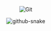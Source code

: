 
<div align="center">

<p>
  <img alt="Git" src="https://img.shields.io/badge/git-%23F05033.svg?style=for-the-badge&logo=git&logoColor=white"/>
</p>

<picture>
  <source media="(prefers-color-scheme: dark)" srcset="https://raw.githubusercontent.com/rafayet-git/rafayet-git/output/snake-dark.svg" />
  <source media="(prefers-color-scheme: light)" srcset="https://raw.githubusercontent.com/rafayet-git/rafayet-git/output/snake.svg" />
  <img alt="github-snake" src="https://raw.githubusercontent.com/rafayet-git/rafayet-git/output/snake.svg" />
</picture>
